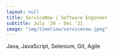 ```yaml
---
layout: null
title: ServiceNow | Software Engineer 
subtitle: July '20 - Dec '21
image: "img/timeline/servicenow.jpeg"
---
```

Java, JavaScript, Selenium, Git, Agile